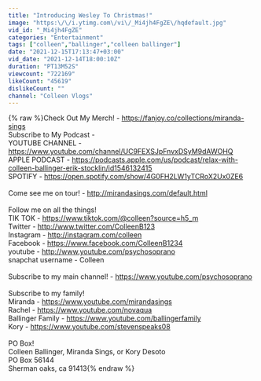 ```yaml
---
title: "Introducing Wesley To Christmas!"
image: "https:\/\/i.ytimg.com\/vi\/_Mi4jh4FgZE\/hqdefault.jpg"
vid_id: "_Mi4jh4FgZE"
categories: "Entertainment"
tags: ["colleen","ballinger","colleen ballinger"]
date: "2021-12-15T17:13:47+03:00"
vid_date: "2021-12-14T18:00:10Z"
duration: "PT13M52S"
viewcount: "722169"
likeCount: "45619"
dislikeCount: ""
channel: "Colleen Vlogs"
---
```

{% raw %}Check  Out My Merch! - <a rel="nofollow" target="blank" href="https://fanjoy.co/collections/miranda-sings">https://fanjoy.co/collections/miranda-sings</a><br />Subscribe to My Podcast - <br />YOUTUBE CHANNEL - <a rel="nofollow" target="blank" href="https://www.youtube.com/channel/UC9FEXSJpFnvxDSyM9dAWOHQ">https://www.youtube.com/channel/UC9FEXSJpFnvxDSyM9dAWOHQ</a><br />APPLE PODCAST - <a rel="nofollow" target="blank" href="https://podcasts.apple.com/us/podcast/relax-with-colleen-ballinger-erik-stocklin/id1546132415">https://podcasts.apple.com/us/podcast/relax-with-colleen-ballinger-erik-stocklin/id1546132415</a><br />SPOTIFY - <a rel="nofollow" target="blank" href="https://open.spotify.com/show/4G0FH2LW1yTCRoX2Ux0ZE6">https://open.spotify.com/show/4G0FH2LW1yTCRoX2Ux0ZE6</a><br /><br />Come see me on tour! - <a rel="nofollow" target="blank" href="http://mirandasings.com/default.html">http://mirandasings.com/default.html</a><br /><br />Follow me on all the things! <br />TIK TOK - <a rel="nofollow" target="blank" href="https://www.tiktok.com/@colleen?source=h5_m">https://www.tiktok.com/@colleen?source=h5_m</a><br />Twitter - <a rel="nofollow" target="blank" href="http://www.twitter.com/ColleenB123">http://www.twitter.com/ColleenB123</a><br />Instagram - <a rel="nofollow" target="blank" href="http://instagram.com/colleen">http://instagram.com/colleen</a><br />Facebook - <a rel="nofollow" target="blank" href="https://www.facebook.com/ColleenB1234">https://www.facebook.com/ColleenB1234</a><br />youtube - <a rel="nofollow" target="blank" href="http://www.youtube.com/psychosoprano">http://www.youtube.com/psychosoprano</a><br />snapchat username - Colleen<br /><br />Subscribe to my main channel! - <a rel="nofollow" target="blank" href="https://www.youtube.com/psychosoprano">https://www.youtube.com/psychosoprano</a><br /><br />Subscribe to my family!<br />Miranda - <a rel="nofollow" target="blank" href="https://www.youtube.com/mirandasings">https://www.youtube.com/mirandasings</a><br />Rachel - <a rel="nofollow" target="blank" href="https://www.youtube.com/novaqua">https://www.youtube.com/novaqua</a><br />Ballinger Family - <a rel="nofollow" target="blank" href="https://www.youtube.com/ballingerfamily">https://www.youtube.com/ballingerfamily</a><br />Kory - <a rel="nofollow" target="blank" href="https://www.youtube.com/stevenspeaks08">https://www.youtube.com/stevenspeaks08</a><br /><br />PO Box! <br />Colleen Ballinger, Miranda Sings, or Kory Desoto<br />PO Box 56144<br />Sherman oaks, ca 91413{% endraw %}
